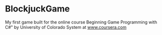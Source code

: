 # BlockjuckGame
 My first game built for the online course Beginning Game Programming with C#" by University of Colorado System at www.coursera.com
